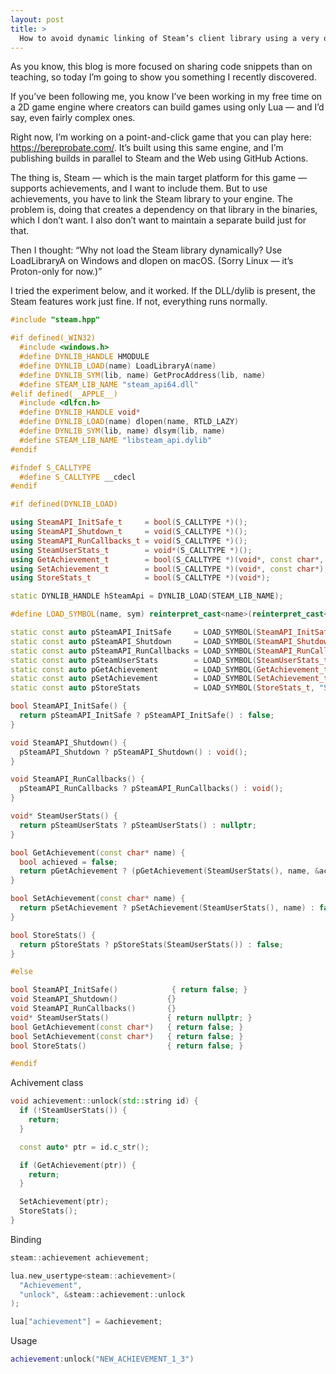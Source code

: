 ```yaml
---
layout: post
title: >
  How to avoid dynamic linking of Steam’s client library using a very old trick
---
```


As you know, this blog is more focused on sharing code snippets than on teaching, so today I’m going to show you something I recently discovered.

If you’ve been following me, you know I’ve been working in my free time on a 2D game engine where creators can build games using only Lua — and I’d say, even fairly complex ones.

Right now, I’m working on a point-and-click game that you can play here: https://bereprobate.com/. It’s built using this same engine, and I’m publishing builds in parallel to Steam and the Web using GitHub Actions.

The thing is, Steam — which is the main target platform for this game — supports achievements, and I want to include them. But to use achievements, you have to link the Steam library to your engine. The problem is, doing that creates a dependency on that library in the binaries, which I don’t want. I also don’t want to maintain a separate build just for that.

Then I thought: “Why not load the Steam library dynamically? Use LoadLibraryA on Windows and dlopen on macOS. (Sorry Linux — it’s Proton-only for now.)”

I tried the experiment below, and it worked. If the DLL/dylib is present, the Steam features work just fine. If not, everything runs normally.

```cpp
#include "steam.hpp"

#if defined(_WIN32)
  #include <windows.h>
  #define DYNLIB_HANDLE HMODULE
  #define DYNLIB_LOAD(name) LoadLibraryA(name)
  #define DYNLIB_SYM(lib, name) GetProcAddress(lib, name)
  #define STEAM_LIB_NAME "steam_api64.dll"
#elif defined(__APPLE__)
  #include <dlfcn.h>
  #define DYNLIB_HANDLE void*
  #define DYNLIB_LOAD(name) dlopen(name, RTLD_LAZY)
  #define DYNLIB_SYM(lib, name) dlsym(lib, name)
  #define STEAM_LIB_NAME "libsteam_api.dylib"
#endif

#ifndef S_CALLTYPE
  #define S_CALLTYPE __cdecl
#endif

#if defined(DYNLIB_LOAD)

using SteamAPI_InitSafe_t     = bool(S_CALLTYPE *)();
using SteamAPI_Shutdown_t     = void(S_CALLTYPE *)();
using SteamAPI_RunCallbacks_t = void(S_CALLTYPE *)();
using SteamUserStats_t        = void*(S_CALLTYPE *)();
using GetAchievement_t        = bool(S_CALLTYPE *)(void*, const char*, bool*);
using SetAchievement_t        = bool(S_CALLTYPE *)(void*, const char*);
using StoreStats_t            = bool(S_CALLTYPE *)(void*);

static DYNLIB_HANDLE hSteamApi = DYNLIB_LOAD(STEAM_LIB_NAME);

#define LOAD_SYMBOL(name, sym) reinterpret_cast<name>(reinterpret_cast<void*>(DYNLIB_SYM(hSteamApi, sym)))

static const auto pSteamAPI_InitSafe     = LOAD_SYMBOL(SteamAPI_InitSafe_t, "SteamAPI_InitSafe");
static const auto pSteamAPI_Shutdown     = LOAD_SYMBOL(SteamAPI_Shutdown_t, "SteamAPI_Shutdown");
static const auto pSteamAPI_RunCallbacks = LOAD_SYMBOL(SteamAPI_RunCallbacks_t, "SteamAPI_RunCallbacks");
static const auto pSteamUserStats        = LOAD_SYMBOL(SteamUserStats_t, "SteamAPI_SteamUserStats_v013");
static const auto pGetAchievement        = LOAD_SYMBOL(GetAchievement_t, "SteamAPI_ISteamUserStats_GetAchievement");
static const auto pSetAchievement        = LOAD_SYMBOL(SetAchievement_t, "SteamAPI_ISteamUserStats_SetAchievement");
static const auto pStoreStats            = LOAD_SYMBOL(StoreStats_t, "SteamAPI_ISteamUserStats_StoreStats");

bool SteamAPI_InitSafe() {
  return pSteamAPI_InitSafe ? pSteamAPI_InitSafe() : false;
}

void SteamAPI_Shutdown() {
  pSteamAPI_Shutdown ? pSteamAPI_Shutdown() : void();
}

void SteamAPI_RunCallbacks() {
  pSteamAPI_RunCallbacks ? pSteamAPI_RunCallbacks() : void();
}

void* SteamUserStats() {
  return pSteamUserStats ? pSteamUserStats() : nullptr;
}

bool GetAchievement(const char* name) {
  bool achieved = false;
  return pGetAchievement ? (pGetAchievement(SteamUserStats(), name, &achieved) && achieved) : false;
}

bool SetAchievement(const char* name) {
  return pSetAchievement ? pSetAchievement(SteamUserStats(), name) : false;
}

bool StoreStats() {
  return pStoreStats ? pStoreStats(SteamUserStats()) : false;
}

#else

bool SteamAPI_InitSafe()            { return false; }
void SteamAPI_Shutdown()           {}
void SteamAPI_RunCallbacks()       {}
void* SteamUserStats()             { return nullptr; }
bool GetAchievement(const char*)   { return false; }
bool SetAchievement(const char*)   { return false; }
bool StoreStats()                  { return false; }

#endif
```

Achivement class

```cpp
void achievement::unlock(std::string id) {
  if (!SteamUserStats()) {
    return;
  }

  const auto* ptr = id.c_str();

  if (GetAchievement(ptr)) {
    return;
  }

  SetAchievement(ptr);
  StoreStats();
}
```

Binding

```cpp
steam::achievement achievement;

lua.new_usertype<steam::achievement>(
  "Achievement",
  "unlock", &steam::achievement::unlock
);

lua["achievement"] = &achievement;
```

Usage

```lua
achievement:unlock("NEW_ACHIEVEMENT_1_3")
```
